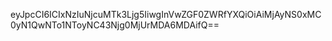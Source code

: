 eyJpcCI6ICIxNzIuNjcuMTk3Ljg5IiwgInVwZGF0ZWRfYXQiOiAiMjAyNS0xMC0yN1QwNTo1NToyNC43Njg0MjUrMDA6MDAifQ==